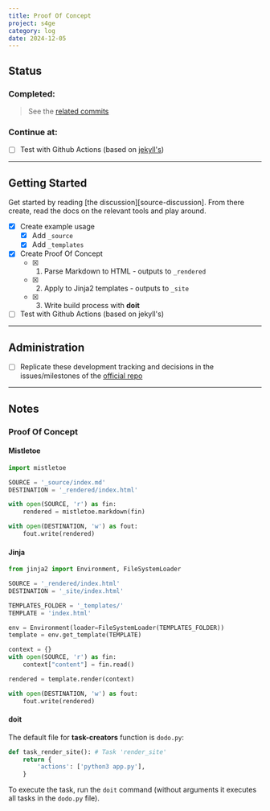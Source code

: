 ```yaml
---
title: Proof Of Concept
project: s4ge
category: log
date: 2024-12-05
---
```

[s4ge]: https://github.com/mrmurilo75/s4ge-static-site-generator
[related-commits]: https://github.com/mrmurilo75/s4ge-static-site-generator/commits/main/?since=2024-12-04&until=2024-12-05
[gh-actions-jekyll-run]: https://github.com/mrmurilo75/mrmurilo75.github.io/actions/runs/12022286759/workflow


## Status

### Completed:

> See the [related commits][related-commits]

### Continue at:

- [ ] Test with Github Actions (based on [jekyll's][gh-actions-jekyll-run])

---

## Getting Started

Get started by reading [the discussion][source-discussion]. From there create, read the docs on the relevant tools and play around.

- [X] Create example usage
    - [X] Add `_source`
    - [X] Add `_templates`
- [X] Create Proof Of Concept
    - [X] 1. Parse Markdown to HTML - outputs to `_rendered`
    - [X] 2. Apply to Jinja2 templates - outputs to `_site`
    - [X] 3. Write build process with **doit**
- [ ] Test with Github Actions (based on jekyll's)

---

## Administration

- [ ] Replicate these development tracking and decisions in the issues/milestones of the [official repo][s4ge]

---

## Notes

### Proof Of Concept

#### Mistletoe

```python
import mistletoe

SOURCE = '_source/index.md'
DESTINATION = '_rendered/index.html'

with open(SOURCE, 'r') as fin:
    rendered = mistletoe.markdown(fin)

with open(DESTINATION, 'w') as fout:
    fout.write(rendered)
```

#### Jinja

```python
from jinja2 import Environment, FileSystemLoader

SOURCE = '_rendered/index.html'
DESTINATION = '_site/index.html'

TEMPLATES_FOLDER = '_templates/'
TEMPLATE = 'index.html'

env = Environment(loader=FileSystemLoader(TEMPLATES_FOLDER))
template = env.get_template(TEMPLATE)

context = {}
with open(SOURCE, 'r') as fin:
    context["content"] = fin.read()

rendered = template.render(context)

with open(DESTINATION, 'w') as fout:
    fout.write(rendered)
```

#### doit

The default file for **task-creators** function is `dodo.py`:

```python
def task_render_site(): # Task 'render_site'
    return {
        'actions': ['python3 app.py'],
    }
```

To execute the task, run the `doit` command (without arguments it executes all tasks in the `dodo.py` file).

